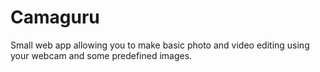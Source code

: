 # Camaguru
Small web app allowing you to make basic photo and video editing using your webcam and some predefined images.
